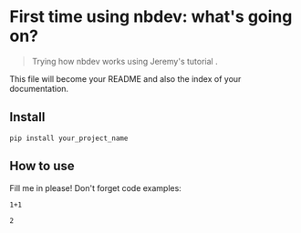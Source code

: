 # First time using nbdev: what's going on?
> Trying how nbdev works using Jeremy's tutorial .


This file will become your README and also the index of your documentation.

## Install

`pip install your_project_name`

## How to use

Fill me in please! Don't forget code examples:

```
1+1
```




    2


